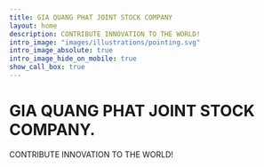 ```yaml
---
title: GIA QUANG PHAT JOINT STOCK COMPANY
layout: home
description: CONTRIBUTE INNOVATION TO THE WORLD!
intro_image: "images/illustrations/pointing.svg"
intro_image_absolute: true
intro_image_hide_on_mobile: true
show_call_box: true
---
```


# GIA QUANG PHAT JOINT STOCK COMPANY.

CONTRIBUTE INNOVATION TO THE WORLD!
